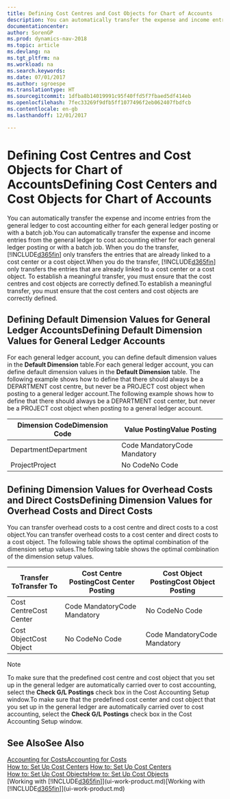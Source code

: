 ```yaml
---
title: Defining Cost Centres and Cost Objects for Chart of Accounts
description: You can automatically transfer the expense and income entries from the general ledger to cost accounting either for each general ledger posting or with a batch job. When you do the transfer, the system only transfers the entries that are already linked to a cost centre or a cost object. To establish a meaningful transfer, you must ensure that the cost centres and cost objects are correctly defined.
documentationcenter: 
author: SorenGP
ms.prod: dynamics-nav-2018
ms.topic: article
ms.devlang: na
ms.tgt_pltfrm: na
ms.workload: na
ms.search.keywords: 
ms.date: 07/01/2017
ms.author: sgroespe
ms.translationtype: HT
ms.sourcegitcommit: 1dfba8b14019991c95f40ffd5f7fbaed5df414eb
ms.openlocfilehash: 7fec33269f9dfb5ff1077496f2eb062407fbdfcb
ms.contentlocale: en-gb
ms.lasthandoff: 12/01/2017

---
```

# <a name="defining-cost-centers-and-cost-objects-for-chart-of-accounts"></a><span data-ttu-id="2e353-105">Defining Cost Centres and Cost Objects for Chart of Accounts</span><span class="sxs-lookup"><span data-stu-id="2e353-105">Defining Cost Centers and Cost Objects for Chart of Accounts</span></span>
<span data-ttu-id="2e353-106">You can automatically transfer the expense and income entries from the general ledger to cost accounting either for each general ledger posting or with a batch job.</span><span class="sxs-lookup"><span data-stu-id="2e353-106">You can automatically transfer the expense and income entries from the general ledger to cost accounting either for each general ledger posting or with a batch job.</span></span> <span data-ttu-id="2e353-107">When you do the transfer, [!INCLUDE[d365fin](includes/d365fin_md.md)] only transfers the entries that are already linked to a cost center or a cost object.</span><span class="sxs-lookup"><span data-stu-id="2e353-107">When you do the transfer, [!INCLUDE[d365fin](includes/d365fin_md.md)] only transfers the entries that are already linked to a cost center or a cost object.</span></span> <span data-ttu-id="2e353-108">To establish a meaningful transfer, you must ensure that the cost centres and cost objects are correctly defined.</span><span class="sxs-lookup"><span data-stu-id="2e353-108">To establish a meaningful transfer, you must ensure that the cost centers and cost objects are correctly defined.</span></span>  

## <a name="defining-default-dimension-values-for-general-ledger-accounts"></a><span data-ttu-id="2e353-109">Defining Default Dimension Values for General Ledger Accounts</span><span class="sxs-lookup"><span data-stu-id="2e353-109">Defining Default Dimension Values for General Ledger Accounts</span></span>  
<span data-ttu-id="2e353-110">For each general ledger account, you can define default dimension values in the **Default Dimension** table.</span><span class="sxs-lookup"><span data-stu-id="2e353-110">For each general ledger account, you can define default dimension values in the **Default Dimension** table.</span></span> <span data-ttu-id="2e353-111">The following example shows how to define that there should always be a DEPARTMENT cost centre, but never be a PROJECT cost object when posting to a general ledger account.</span><span class="sxs-lookup"><span data-stu-id="2e353-111">The following example shows how to define that there should always be a DEPARTMENT cost center, but never be a PROJECT cost object when posting to a general ledger account.</span></span>  

|<span data-ttu-id="2e353-112">**Dimension Code**</span><span class="sxs-lookup"><span data-stu-id="2e353-112">**Dimension Code**</span></span>|<span data-ttu-id="2e353-113">**Value Posting**</span><span class="sxs-lookup"><span data-stu-id="2e353-113">**Value Posting**</span></span>|  
|------------------------------------------|-----------------------------------------|  
|<span data-ttu-id="2e353-114">Department</span><span class="sxs-lookup"><span data-stu-id="2e353-114">Department</span></span>|<span data-ttu-id="2e353-115">Code Mandatory</span><span class="sxs-lookup"><span data-stu-id="2e353-115">Code Mandatory</span></span>|  
|<span data-ttu-id="2e353-116">Project</span><span class="sxs-lookup"><span data-stu-id="2e353-116">Project</span></span>|<span data-ttu-id="2e353-117">No Code</span><span class="sxs-lookup"><span data-stu-id="2e353-117">No Code</span></span>|  

## <a name="defining-dimension-values-for-overhead-costs-and-direct-costs"></a><span data-ttu-id="2e353-118">Defining Dimension Values for Overhead Costs and Direct Costs</span><span class="sxs-lookup"><span data-stu-id="2e353-118">Defining Dimension Values for Overhead Costs and Direct Costs</span></span>  
 <span data-ttu-id="2e353-119">You can transfer overhead costs to a cost centre and direct costs to a cost object.</span><span class="sxs-lookup"><span data-stu-id="2e353-119">You can transfer overhead costs to a cost center and direct costs to a cost object.</span></span> <span data-ttu-id="2e353-120">The following table shows the optimal combination of the dimension setup values.</span><span class="sxs-lookup"><span data-stu-id="2e353-120">The following table shows the optimal combination of the dimension setup values.</span></span>  

|<span data-ttu-id="2e353-121">Transfer To</span><span class="sxs-lookup"><span data-stu-id="2e353-121">Transfer To</span></span>|<span data-ttu-id="2e353-122">Cost Centre Posting</span><span class="sxs-lookup"><span data-stu-id="2e353-122">Cost Center Posting</span></span>|<span data-ttu-id="2e353-123">Cost Object Posting</span><span class="sxs-lookup"><span data-stu-id="2e353-123">Cost Object Posting</span></span>|  
|-----------------|-------------------------|-------------------------|  
|<span data-ttu-id="2e353-124">Cost Centre</span><span class="sxs-lookup"><span data-stu-id="2e353-124">Cost Center</span></span>|<span data-ttu-id="2e353-125">Code Mandatory</span><span class="sxs-lookup"><span data-stu-id="2e353-125">Code Mandatory</span></span>|<span data-ttu-id="2e353-126">No Code</span><span class="sxs-lookup"><span data-stu-id="2e353-126">No Code</span></span>|  
|<span data-ttu-id="2e353-127">Cost Object</span><span class="sxs-lookup"><span data-stu-id="2e353-127">Cost Object</span></span>|<span data-ttu-id="2e353-128">No Code</span><span class="sxs-lookup"><span data-stu-id="2e353-128">No Code</span></span>|<span data-ttu-id="2e353-129">Code Mandatory</span><span class="sxs-lookup"><span data-stu-id="2e353-129">Code Mandatory</span></span>|  

> [!NOTE]  
>  <span data-ttu-id="2e353-130">To make sure that the predefined cost centre and cost object that you set up in the general ledger are automatically carried over to cost accounting, select the **Check G/L Postings** check box in the Cost Accounting Setup window.</span><span class="sxs-lookup"><span data-stu-id="2e353-130">To make sure that the predefined cost center and cost object that you set up in the general ledger are automatically carried over to cost accounting, select the **Check G/L Postings** check box in the Cost Accounting Setup window.</span></span>  

## <a name="see-also"></a><span data-ttu-id="2e353-131">See Also</span><span class="sxs-lookup"><span data-stu-id="2e353-131">See Also</span></span>  
[<span data-ttu-id="2e353-132">Accounting for Costs</span><span class="sxs-lookup"><span data-stu-id="2e353-132">Accounting for Costs</span></span>](finance-manage-cost-accounting.md)  
<span data-ttu-id="2e353-133">[How to: Set Up Cost Centers](finance-how-to-set-up-cost-centers.md) </span><span class="sxs-lookup"><span data-stu-id="2e353-133">[How to: Set Up Cost Centers](finance-how-to-set-up-cost-centers.md) </span></span>  
[<span data-ttu-id="2e353-134">How to: Set Up Cost Objects</span><span class="sxs-lookup"><span data-stu-id="2e353-134">How to: Set Up Cost Objects</span></span>](finance-how-to-set-up-cost-objects.md)  
<span data-ttu-id="2e353-135">[Working with [!INCLUDE[d365fin](includes/d365fin_md.md)]](ui-work-product.md)</span><span class="sxs-lookup"><span data-stu-id="2e353-135">[Working with [!INCLUDE[d365fin](includes/d365fin_md.md)]](ui-work-product.md)</span></span>

